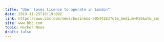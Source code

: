 ```yaml
---
title: "Uber loses licence to operate in London"
date: 2019-11-25T10:19:09Z
link: https://www.bbc.com/news/business-50544283?utm_medium=RSS&utm_source=hune
site: www.bbc.com
topic: Hacker News
draft: false
---
```

